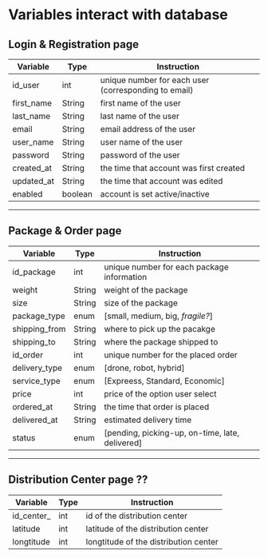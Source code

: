 # Variables interact with database

## Login & Registration page 
|  Variable | Type | Instruction  |   
|---|---|---|
| id_user | int |  unique number for each user (corresponding to email) |   
| first_name| String  | first name of the user  |   
| last_name  | String  | last name of the user  |   
| email  |  String | email address of the user  |   
| user_name |  String | user name of the user  |   
| password |  String | password of the user  |   
| created_at  | String  | the time that account was first created  |   
| updated_at | String  |  the time that account was edited |   
| enabled  | boolean  | account is set active/inactive  |   
---
## Package & Order page 
|  Variable | Type | Instruction  |   
|---|---|---|
| id_package | int | unique number for each package information|   
| weight| String  | weight of the package  |   
| size  | String  |  size of the package |   
| package_type  |  enum |  [small, medium, big, *fragile?*] |   
| shipping_from |  String | where to pick up the pacakge  |   
| shipping_to  | String  | where the package shipped to |   
| id_order  | int | unique number for the placed order |   
| delivery_type| enum  | [drone, robot, hybrid]  |   
| service_type  | enum  | [Expreess, Standard, Economic]   |   
| price  |  int |  price of the option user select |   
| ordered_at |  String | the time that order is placed  |   
| delivered_at  | String  |  estimated delivery time |  
| status | enum  | [pending, picking-up, on-time, late, delivered]  |   
---
## **Distribution Center page ??**
|  Variable | Type | Instruction  |   
|---|---|---|
| id_center_ | int |  id of the distribution center |   
| latitude| int  | latitude of the distribution center  |   
| longtitude  | int  | longtitude of the distribution center  |   